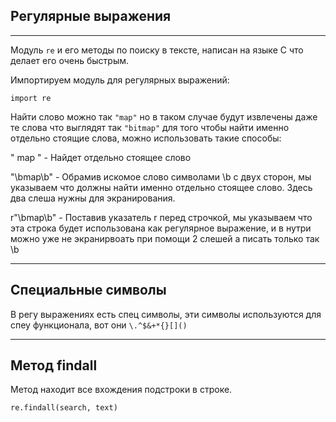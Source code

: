 Регулярные выражения
---
---

Модуль `re` и его методы по поиску в тексте, написан на языке C что 
делает его очень быстрым.

Импортируем модуль для регулярных выражений:

    import re

Найти слово можно так `"map"` но в таком случае будут извлечены даже те 
слова что выглядят так `"bitmap"` для того чтобы найти именно отдельно 
стоящие слова, можно использовать такие способы:

" map " - Найдет отдельно стоящее слово

"\\bmap\\b" - Обрамив искомое слово символами \\b с двух сторон, мы 
указываем что должны найти именно отдельно стоящее слово. Здесь два слеша
нужны для экранирования.

r"\bmap\b" - Поставив указатель r перед строчкой, мы указываем что эта строка
будет использована как регулярное выражение, и в нутри можно уже не 
экранирвоать при помощи 2 слешей а писать только так \b

---

Специальные символы
---

В регу выражениях есть спец символы, эти символы используются для спеу 
функционала, вот они `\.^$&+*{}[]()`


---

Метод findall
---

Метод находит все вхождения подстроки в строке.

    re.findall(search, text)



















